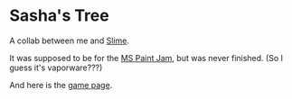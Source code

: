 # Sasha's Tree

A collab between me and [Slime](http://gamejolt.com/profile/slime/76946).

It was supposed to be for the [MS Paint Jam](http://jams.gamejolt.io/mspaintjam), but was never finished. (So I guess it's vaporware???)

And here is the [game page](http://gamejolt.com/games/sasha-s-tree/72995).
